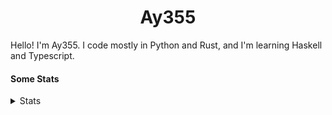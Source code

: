 <h1 align="center"><b>Ay355</b></h1>


Hello! I'm Ay355. I code mostly in Python and Rust, and I'm learning Haskell and Typescript.


#### Some Stats


<details>
<summary>Stats</summary>
<br>
 
<a href="https://github.com/Ay-355">
 <img align="center" src="https://github-readme-stats.vercel.app/api?username=Ay-355&theme=tokyonight&show_icons=true&count_private=true&hide_border=true" />
</a><a href="https://github.com/Ay-355">
  <img align="center" src="https://github-readme-stats.vercel.app/api/top-langs/?username=Ay-355&hide=toml,yaml,cmake&layout=compact&langs_count=8&theme=tokyonight&hide_border=true" />
</a>

 
&nbsp; <!-- Space character to put some space between the different stat types. -->

 
<!--START_SECTION:waka-->
![Code Time](http://img.shields.io/badge/Code%20Time-269%20hrs%2059%20mins-blue)

**🐱 My GitHub Data** 

> 🏆 104 Contributions in the Year 2022
 > 
> 📦 1.3 kB Used in GitHub's Storage 
 > 
> 🚫 Not Opted to Hire
 > 
> 📜 11 Public Repositories 
 > 
> 🔑 3 Private Repositories  
 > 
**I'm a Night 🦉** 

```text
🌞 Morning    26 commits     ██░░░░░░░░░░░░░░░░░░░░░░░   9.03% 
🌆 Daytime    116 commits    ██████████░░░░░░░░░░░░░░░   40.28% 
🌃 Evening    139 commits    ████████████░░░░░░░░░░░░░   48.26% 
🌙 Night      7 commits      ░░░░░░░░░░░░░░░░░░░░░░░░░   2.43%

```
📅 **I'm Most Productive on Monday** 

```text
Monday       59 commits     █████░░░░░░░░░░░░░░░░░░░░   20.49% 
Tuesday      42 commits     ███░░░░░░░░░░░░░░░░░░░░░░   14.58% 
Wednesday    39 commits     ███░░░░░░░░░░░░░░░░░░░░░░   13.54% 
Thursday     39 commits     ███░░░░░░░░░░░░░░░░░░░░░░   13.54% 
Friday       41 commits     ███░░░░░░░░░░░░░░░░░░░░░░   14.24% 
Saturday     37 commits     ███░░░░░░░░░░░░░░░░░░░░░░   12.85% 
Sunday       31 commits     ██░░░░░░░░░░░░░░░░░░░░░░░   10.76%

```


📊 **This Week I Spent My Time On** 

```text
💬 Programming Languages: 
No Activity Tracked This Week

🔥 Editors: 
No Activity Tracked This Week

🐱‍💻 Projects: 
No Activity Tracked This Week

💻 Operating System: 
No Activity Tracked This Week

```

**I Mostly Code in Python** 

```text
Python                   8 repos             ██████████████████░░░░░░░   72.73% 
HTML                     1 repo              ██░░░░░░░░░░░░░░░░░░░░░░░   9.09% 
C++                      1 repo              ██░░░░░░░░░░░░░░░░░░░░░░░   9.09% 
Rust                     1 repo              ██░░░░░░░░░░░░░░░░░░░░░░░   9.09%

```



 Last Updated on 07/09/2022 13:29:39 UTC
<!--END_SECTION:waka-->
</details>
